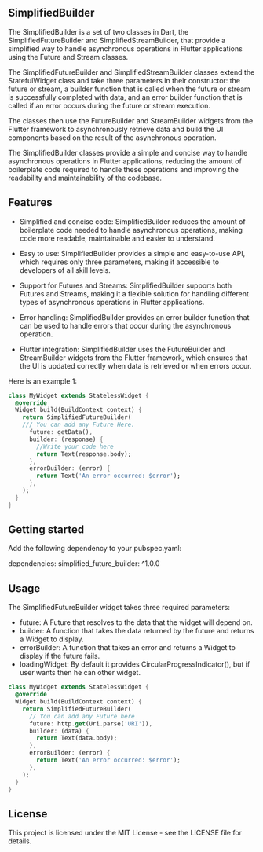 <!--
This README describes the package. If you publish this package to pub.dev,
this README's contents appear on the landing page for your package.

For information about how to write a good package README, see the guide for
[writing package pages](https://dart.dev/guides/libraries/writing-package-pages).

For general information about developing packages, see the Dart guide for
[creating packages](https://dart.dev/guides/libraries/create-library-packages)
and the Flutter guide for
[developing packages and plugins](https://flutter.dev/developing-packages).
-->

## SimplifiedBuilder

The SimplifiedBuilder is a set of two classes in Dart, the SimplifiedFutureBuilder and SimplifiedStreamBuilder, that provide a simplified way to handle asynchronous operations in Flutter applications using the Future and Stream classes.

The SimplifiedFutureBuilder and SimplifiedStreamBuilder classes extend the StatefulWidget class and take three parameters in their constructor: the future or stream, a builder function that is called when the future or stream is successfully completed with data, and an error builder function that is called if an error occurs during the future or stream execution.

The classes then use the FutureBuilder and StreamBuilder widgets from the Flutter framework to asynchronously retrieve data and build the UI components based on the result of the asynchronous operation.

The SimplifiedBuilder classes provide a simple and concise way to handle asynchronous operations in Flutter applications, reducing the amount of boilerplate code required to handle these operations and improving the readability and maintainability of the codebase.

## Features

- Simplified and concise code: SimplifiedBuilder reduces the amount of boilerplate code needed to handle asynchronous operations, making code more readable, maintainable and easier to understand.

- Easy to use: SimplifiedBuilder provides a simple and easy-to-use API, which requires only three parameters, making it accessible to developers of all skill levels.

- Support for Futures and Streams: SimplifiedBuilder supports both Futures and Streams, making it a flexible solution for handling different types of asynchronous operations in Flutter applications.

- Error handling: SimplifiedBuilder provides an error builder function that can be used to handle errors that occur during the asynchronous operation.

- Flutter integration: SimplifiedBuilder uses the FutureBuilder and StreamBuilder widgets from the Flutter framework, which ensures that the UI is updated correctly when data is retrieved or when errors occur.

Here is an example 1:
```dart
class MyWidget extends StatelessWidget {
  @override
  Widget build(BuildContext context) {
    return SimplifiedFutureBuilder(
    /// You can add any Future Here.
      future: getData(),
      builder: (response) {
        //Write your code here
        return Text(response.body);
      },
      errorBuilder: (error) {
        return Text('An error occurred: $error');
      },
    );
  }
}

```


## Getting started

Add the following dependency to your pubspec.yaml:

dependencies:
  simplified_future_builder: ^1.0.0

## Usage

The SimplifiedFutureBuilder widget takes three required parameters:

- future: A Future that resolves to the data that the widget will depend on.
- builder: A function that takes the data returned by the future and returns a Widget to display.
- errorBuilder: A function that takes an error and returns a Widget to display if the future fails.
- loadingWidget: By default it provides CircularProgressIndicator(), but if user wants then he can other widget.

```dart
class MyWidget extends StatelessWidget {
  @override
  Widget build(BuildContext context) {
    return SimplifiedFutureBuilder(
      // You can add any Future here 
      future: http.get(Uri.parse('URI')),
      builder: (data) {
        return Text(data.body);
      },
      errorBuilder: (error) {
        return Text('An error occurred: $error');
      },
    );
  }
}

```

## License

This project is licensed under the MIT License - see the LICENSE file for details.
